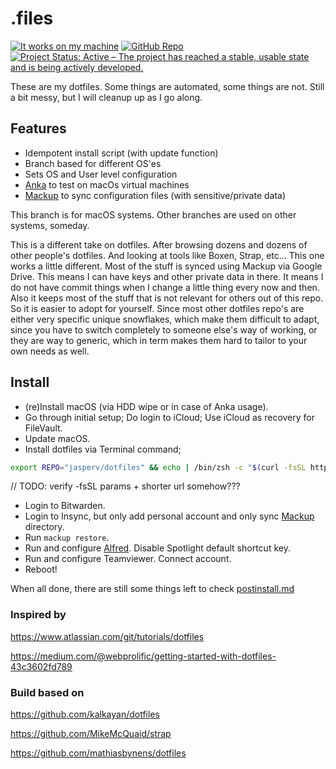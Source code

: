 # .files

<!-- prettier-ignore -->
[![It works on my machine](<https://img.shields.io/static/v1?label=It%20works%20on%20my%20machine&message=¯\\_(ツ)_/¯&color=brightgreen&style=for-the-badge>)](https://git.io/jasperv)
[![GitHub Repo](https://img.shields.io/static/v1?label=github&message=jasperv/dotfiles&color=brightgreen&style=for-the-badge&logo=github)](https://github.com/JasperV/dotfiles)
[![Project Status: Active – The project has reached a stable, usable state and is being actively developed.](https://img.shields.io/static/v1?label=repo%20status&message=active&color=brightgreen&style=for-the-badge)](https://www.repostatus.org/#active)

These are my dotfiles. Some things are automated, some things are not. Still a bit messy, but I will cleanup up as I go along.

## Features

- Idempotent install script (with update function)
- Branch based for different OS'es
- Sets OS and User level configuration
- [Anka](https://veertu.com/anka-develop/) to test on macOs virtual machines
- [Mackup](https://github.com/lra/mackup) to sync configuration files (with sensitive/private data)

This branch is for macOS systems. Other branches are used on other systems, someday.

This is a different take on dotfiles. After browsing dozens and dozens of other people's dotfiles. And looking at tools like Boxen, Strap, etc... This one works a little different. Most of the stuff is synced using Mackup via Google Drive. This means I can have keys and other private data in there. It means I do not have commit things when I change a little thing every now and then. Also it keeps most of the stuff that is not relevant for others out of this repo. So it is easier to adopt for yourself. Since most other dotfiles repo's are either very specific unique snowflakes, which make them difficult to adapt, since you have to switch completely to someone else's way of working, or they are way to generic, which in term makes them hard to tailor to your own needs as well.

## Install

- (re)Install macOS (via HDD wipe or in case of Anka usage).
- Go through initial setup; Do login to iCloud; Use iCloud as recovery for FileVault.
- Update macOS.
- Install dotfiles via Terminal command;

```zsh
export REPO="jasperv/dotfiles" && echo | /bin/zsh -c "$(curl -fsSL https://raw.githubusercontent.com/$REPO/macos/install)"
```
// TODO: verify -fsSL params + shorter url somehow???

- Login to Bitwarden.
- Login to Insync, but only add personal account and only sync [Mackup](https://github.com/lra/mackup) directory.
- Run `mackup restore`.
- Run and configure [Alfred](https://www.alfredapp.com/). Disable Spotlight default shortcut key.
- Run and configure Teamviewer. Connect account.
- Reboot!

When all done, there are still some things left to check [postinstall.md](./POSTINSTALL.md)

### Inspired by

https://www.atlassian.com/git/tutorials/dotfiles

https://medium.com/@webprolific/getting-started-with-dotfiles-43c3602fd789

### Build based on

https://github.com/kalkayan/dotfiles

https://github.com/MikeMcQuaid/strap

https://github.com/mathiasbynens/dotfiles
